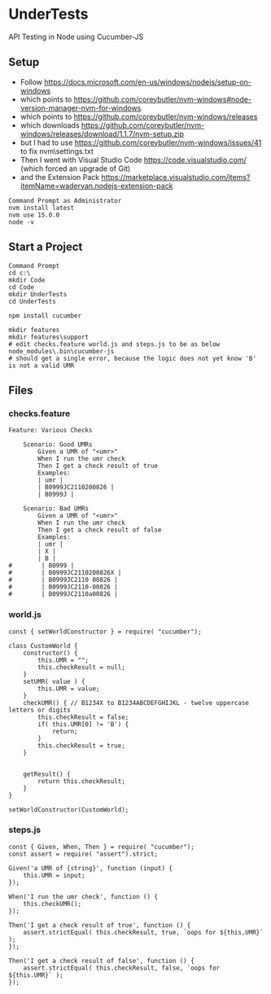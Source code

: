 # UnderTests
API Testing in Node using Cucumber-JS

## Setup
- Follow https://docs.microsoft.com/en-us/windows/nodejs/setup-on-windows 
- which points to https://github.com/coreybutler/nvm-windows#node-version-manager-nvm-for-windows
- which points to https://github.com/coreybutler/nvm-windows/releases
- which downloads https://github.com/coreybutler/nvm-windows/releases/download/1.1.7/nvm-setup.zip
- but I had to use https://github.com/coreybutler/nvm-windows/issues/41 to fix nvm\settings.txt
- Then I went with Visual Studio Code https://code.visualstudio.com/ (which forced an upgrade of Git)
- and the Extension Pack https://marketplace.visualstudio.com/items?itemName=waderyan.nodejs-extension-pack
```
Command Prompt as Administrator
nvm install latest
nvm use 15.0.0
node -v
```

## Start a Project
```
Command Prompt
cd c:\
mkdir Code
cd Code
mkdir UnderTests
cd UnderTests

npm install cucumber

mkdir features
mkdir features\support
# edit checks.feature world.js and steps.js to be as below
node_modules\.bin\cucumber-js
# should get a single error, because the logic does not yet know 'B' is not a valid UMR
```

## Files
### checks.feature
```
Feature: Various Checks

    Scenario: Good UMRs
        Given a UMR of "<umr>"
        When I run the umr check
        Then I get a check result of true
        Examples:
        | umr | 
        | B0999JC2110200826 |
        | B0999J |

    Scenario: Bad UMRs
        Given a UMR of "<umr>"
        When I run the umr check
        Then I get a check result of false
        Examples:
        | umr |
        | X | 
        | B |
#        | B0999 |
#        | B0999JC2110200826X | 
#        | B0999JC2110 00826 |
#        | B0999JC2110-00826 |
#        | B0999JC2110a00826 |
```
### world.js
```
const { setWorldConstructor } = require( "cucumber");

class CustomWorld {
    constructor() {
        this.UMR = "";
        this.checkResult = null;
    }
    setUMR( value ) {
        this.UMR = value;
    }
    checkUMR() { // B1234X to B1234ABCDEFGHIJKL - twelve uppercase letters or digits 
        this.checkResult = false;
        if( this.UMR[0] != 'B') {
            return;
        }
        this.checkResult = true;
    }
    

    getResult() {
        return this.checkResult;
    }
}

setWorldConstructor(CustomWorld);
```
### steps.js
```
const { Given, When, Then } = require( "cucumber");
const assert = require( "assert").strict;

Given('a UMR of {string}', function (input) {
    this.UMR = input;
});

When('I run the umr check', function () {
    this.checkUMR();
});

Then('I get a check result of true', function () {
    assert.strictEqual( this.checkResult, true, `oops for ${this.UMR}` );
});

Then('I get a check result of false', function () {
    assert.strictEqual( this.checkResult, false, `oops for ${this.UMR}` );
});
```


